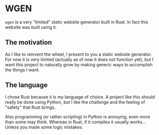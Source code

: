 # WGEN

`wgen` is a very "limited" static website generator built in Rust. In fact this website was built using it.

## The motivation

As I like to reinvent the wheel, I present to you a static website generator. 
For now it is very limited (actually as of now it does not function yet), 
but I want this project to naturally grow by making generic ways to accomplish the things I want.

## The language

I chose Rust because it is my language of choice. A project like this should really 
be done using Python, but I like the challenge and the feeling of "safety" that 
Rust brings.

Also programming (or rather scripting) in Python is annoying, even more than some may 
think. Whereas in Rust, if it compiles it usually works... Unless you made some logic 
mistakes.
